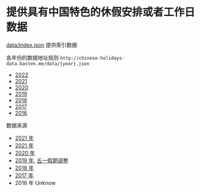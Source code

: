 # 提供具有中国特色的休假安排或者工作日数据

[data/index.json](http://chinese-holidays-data.basten.me/data/index.json) 提供索引数据

各年份的数据地址规则 `http://chinese-holidays-data.basten.me/data/{year}.json`

* [2022](http://chinese-holidays-data.basten.me/data/2022.json)
* [2021](http://chinese-holidays-data.basten.me/data/2021.json)
* [2020](http://chinese-holidays-data.basten.me/data/2020.json)
* [2019](http://chinese-holidays-data.basten.me/data/2019.json)
* [2018](http://chinese-holidays-data.basten.me/data/2018.json)
* [2017](http://chinese-holidays-data.basten.me/data/2017.json)
* [2016](http://chinese-holidays-data.basten.me/data/2016.json)

数据来源

* [2021 年](http://www.gov.cn/zhengce/content/2021-10/25/content_5644835.htm)
* [2021 年](http://www.gov.cn/zhengce/content/2020-11/25/content_5564127.htm)
* [2020 年](http://www.gov.cn/zhengce/content/2019-11/21/content_5454164.htm)
* [2019 年](http://www.gov.cn/zhengce/content/2018-12/06/content_5346276.htm), [五一假期调整](http://www.gov.cn/zhengce/content/2019-03/22/content_5375877.htm)
* [2018 年](http://www.gov.cn/zhengce/content/2017-11/30/content_5243579.htm)
* [2017 年](http://www.gov.cn/zhengce/content/2016-12/01/content_5141603.htm)
* 2016 年 Unknow
